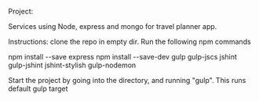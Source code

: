 
Project:

Services using Node, express and mongo for travel planner app.

Instructions:
clone the repo in empty dir. Run the following npm commands

npm install --save express
npm install --save-dev gulp gulp-jscs jshint gulp-jshint jshint-stylish gulp-nodemon
 

Start the project by going into the directory, and running "gulp". This runs default gulp target